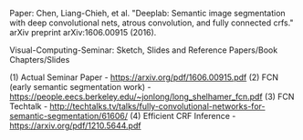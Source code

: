 Paper:
Chen, Liang-Chieh, et al. "Deeplab: Semantic image segmentation with deep convolutional nets, atrous convolution, and fully connected crfs." arXiv preprint arXiv:1606.00915 (2016).

Visual-Computing-Seminar:
Sketch, Slides and Reference Papers/Book Chapters/Slides

(1) Actual Seminar Paper - https://arxiv.org/pdf/1606.00915.pdf
(2) FCN (early semantic segmentation work) - https://people.eecs.berkeley.edu/~jonlong/long_shelhamer_fcn.pdf
(3) FCN Techtalk - http://techtalks.tv/talks/fully-convolutional-networks-for-semantic-segmentation/61606/
(4) Efficient CRF Inference - https://arxiv.org/pdf/1210.5644.pdf
 
